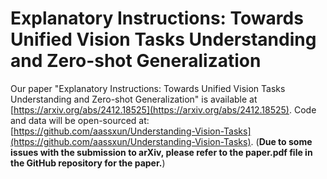 # Explanatory Instructions: Towards Unified Vision Tasks Understanding and Zero-shot Generalization

Our paper "Explanatory Instructions: Towards Unified Vision Tasks Understanding and Zero-shot Generalization" is available at [https://arxiv.org/abs/2412.18525](https://arxiv.org/abs/2412.18525). Code and data will be open-sourced at: [https://github.com/aassxun/Understanding-Vision-Tasks](https://github.com/aassxun/Understanding-Vision-Tasks). (**Due to some issues with the submission to arXiv, please refer to the paper.pdf file in the GitHub repository for the paper.**)
